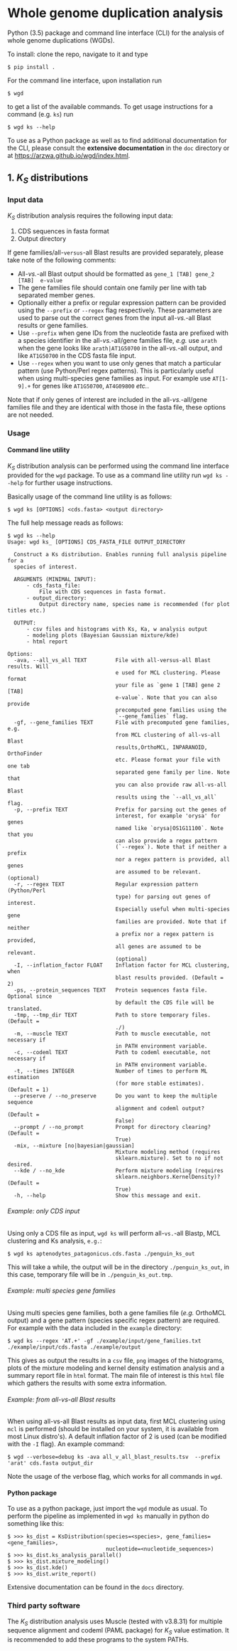 # Whole genome duplication analysis

Python (3.5) package and command line interface (CLI) for the analysis
of whole genome duplications (WGDs).

To install: clone the repo, navigate to it and type

    $ pip install .

For the command line interface, upon installation run

    $ wgd

to get a list of the available commands. To get usage instructions for
a command (e.g. `ks`) run

    $ wgd ks --help

To use as a Python package as well as to find additional documentation
for the CLI, please consult the **extensive documentation** in the `doc`
directory or at https://arzwa.github.io/wgd/index.html.


## 1. _K<sub>S</sub>_ distributions

### Input data

_K<sub>S</sub>_ distribution analysis requires the following input data:

1. CDS sequences in fasta format
2. Output directory

If gene families/all-`versus`-all Blast results are provided separately, please take note of the following comments:

- All-_vs._-all Blast output should be formatted as
`gene_1 [TAB] gene_2 [TAB]  e-value`
- The gene families file should contain one family per line with tab
separated member genes.
- Optionally either a prefix or regular expression pattern can be provided
using the `--prefix` or `--regex` flag respectively. These parameters are
used to parse out the correct genes from the input all-_vs._-all Blast
results or gene families.
- Use `--prefix` when gene IDs from the nucleotide
fasta are prefixed with a species identifier in the all-_vs._-all/gene
families file, _e.g._ use `arath` when the gene looks like `arath|AT1G50700`
in the all-_vs._-all output, and like `AT1G50700` in the CDS fasta file input.
- Use `--regex` when you want to use only genes that match a particular
pattern (use Python/Perl regex patterns). This is particularly useful
when using multi-species gene families as input. For example use
`AT[1-9].+` for genes like `AT1G50700`, `AT4G09800` _etc._.

Note that if only genes of interest are included in the all-_vs._-all/gene
families file and they are identical with those in the fasta file, these
options are not needed.


### Usage

#### Command line utility

_K<sub>S</sub>_ distribution analysis can be performed using the command
line interface provided for the `wgd` package.
To use as a command line utility run `wgd ks --help` for further usage
instructions.

Basically usage of the command line utility is as follows:

    $ wgd ks [OPTIONS] <cds.fasta> <output directory>

The full help message reads as follows:

    $ wgd ks --help
    Usage: wgd ks_ [OPTIONS] CDS_FASTA_FILE OUTPUT_DIRECTORY

      Construct a Ks distribution. Enables running full analysis pipeline for a
      species of interest.

      ARGUMENTS (MINIMAL INPUT):
          - cds_fasta_file:
              File with CDS sequences in fasta format.
          - output_directory:
              Output directory name, species name is recommended (for plot titles etc.)

      OUTPUT:
          - csv files and histograms with Ks, Ka, w analysis output
          - modeling plots (Bayesian Gaussian mixture/kde)
          - html report

    Options:
      -ava, --all_vs_all TEXT         File with all-versus-all Blast results. Will
                                      e used for MCL clustering. Please format
                                      your file as `gene 1 [TAB] gene 2 [TAB]
                                      e-value`. Note that you can also provide
                                      precomputed gene families using the
                                      `--gene_families` flag.
      -gf, --gene_families TEXT       File with precomputed gene families, e.g.
                                      from MCL clustering of all-vs-all Blast
                                      results,OrthoMCL, INPARANOID, OrthoFinder
                                      etc. Please format your file with one tab
                                      separated gene family per line. Note that
                                      you can also provide raw all-vs-all Blast
                                      results using the `--all_vs_all` flag.
      -p, --prefix TEXT               Prefix for parsing out the genes of
                                      interest, for example 'orysa' for genes
                                      named like `orysa|OS1G11100`. Note that you
                                      can also provide a regex pattern
                                      (`--regex`). Note that if neither a prefix
                                      nor a regex pattern is provided, all genes
                                      are assumed to be relevant. (optional)
      -r, --regex TEXT                Regular expression pattern (Python/Perl
                                      type) for parsing out genes of interest.
                                      Especially useful when multi-species gene
                                      families are provided. Note that if neither
                                      a prefix nor a regex pattern is provided,
                                      all genes are assumed to be relevant.
                                      (optional)
      -I, --inflation_factor FLOAT    Inflation factor for MCL clustering, when
                                      blast results provided. (Default = 2)
      -ps, --protein_sequences TEXT   Protein sequences fasta file. Optional since
                                      by default the CDS file will be translated.
      -tmp, --tmp_dir TEXT            Path to store temporary files. (Default =
                                      ./)
      -m, --muscle TEXT               Path to muscle executable, not necessary if
                                      in PATH environment variable.
      -c, --codeml TEXT               Path to codeml executable, not necessary if
                                      in PATH environment variable.
      -t, --times INTEGER             Number of times to perform ML estimation
                                      (for more stable estimates). (Default = 1)
      --preserve / --no_preserve      Do you want to keep the multiple sequence
                                      alignment and codeml output? (Default =
                                      False)
      --prompt / --no_prompt          Prompt for directory clearing? (Default =
                                      True)
      -mix, --mixture [no|bayesian|gaussian]
                                      Mixture modeling method (requires
                                      sklearn.mixture). Set to no if not desired.
      --kde / --no_kde                Perform mixture modeling (requires
                                      sklearn.neighbors.KernelDensity)? (Default =
                                      True)
      -h, --help                      Show this message and exit.

###### Example: only CDS input
Using only a CDS file as input, ``wgd ks`` will perform all-`vs.`-all Blastp, MCL clustering and Ks analysis, `e.g.`:

    $ wgd ks aptenodytes_patagonicus.cds.fasta ./penguin_ks_out

This will take a while, the output will be in the directory `./penguin_ks_out`, in this case,
temporary file will be in `./penguin_ks_out.tmp`.

###### Example: multi species gene families
Using multi species gene families, both a gene families file
(_e.g._ OrthoMCL output) and a gene pattern (species specific regex
pattern) are required. For example with the data included in the
`example` directory:

    $ wgd ks --regex 'AT.+' -gf ./example/input/gene_families.txt ./example/input/cds.fasta ./example/output

This gives as output the results in a `csv` file, `png` images of the
histograms, plots of the mixture modeling and kernel density estimation
analysis and a summary report file in `html` format. The main file of
interest is this `html` file which gathers the results with some extra
information.

###### Example: from all-vs-all Blast results
When using all-vs-all Blast results as input data, first MCL clustering
using `mcl` is performed (should be installed on your system, it is
available from most Linux distro's). A default inflation factor of 2 is
used (can be modified with the `-I` flag). An example command:

    $ wgd --verbose=debug ks -ava all_v_all_blast_results.tsv  --prefix 'arat' cds.fasta output_dir

Note the usage of the verbose flag, which works for all commands in
`wgd`.

#### Python package

To use as a python package, just import the `wgd` module as usual. 
To perform the pipeline as implemented in `wgd ks`
manually in python do something like this:

	$ >>> ks_dist = KsDistribution(species=<species>, gene_families=<gene_families>,
	                               nucleotide=<nucleotide_sequences>)
	$ >>> ks_dist.ks_analysis_parallel()
	$ >>> ks_dist.mixture_modeling()
	$ >>> ks_dist.kde()
	$ >>> ks_dist.write_report()

Extensive documentation can be found in the `docs` directory.

### Third party software

The _K<sub>S</sub>_ distribution analysis uses Muscle (tested with
v3.8.31) for multiple sequence alignment and codeml (PAML package) for
_K<sub>S</sub>_ value estimation. It is recommended to add these
programs to the system PATHs.

